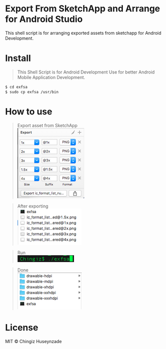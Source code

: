 # Export From SketchApp and Arrange for Android Studio
This shell script is for arranging exported assets from sketchapp for Android Development.

# Install

> This Shell Script is for Android Development Use for better Android Mobile Application Development.

```
$ cd exfsa
$ sudo cp exfsa /usr/bin
```

# How to use
> Export asset from SketchApp
<br><img src = "https://raw.githubusercontent.com/Chingiz/exfsa/master/exporting_from_sketch.png">

> After exporting
<br><img src = "https://raw.githubusercontent.com/Chingiz/exfsa/master/after_exporting.png">

> Run
<br><img src = "https://raw.githubusercontent.com/Chingiz/exfsa/master/run.png">

> Done
<br><img src = "https://raw.githubusercontent.com/Chingiz/exfsa/master/and_done.png">

# License
MIT © Chingiz Huseynzade
